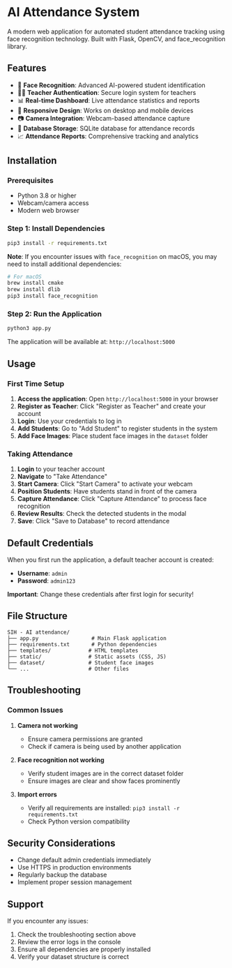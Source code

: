# AI Attendance System

A modern web application for automated student attendance tracking using face recognition technology. Built with Flask, OpenCV, and face_recognition library.

## Features

- 🎯 **Face Recognition**: Advanced AI-powered student identification
- 👨‍🏫 **Teacher Authentication**: Secure login system for teachers
- 📊 **Real-time Dashboard**: Live attendance statistics and reports
- 📱 **Responsive Design**: Works on desktop and mobile devices
- 📷 **Camera Integration**: Webcam-based attendance capture
- 💾 **Database Storage**: SQLite database for attendance records
- 📈 **Attendance Reports**: Comprehensive tracking and analytics

## Installation

### Prerequisites

- Python 3.8 or higher
- Webcam/camera access
- Modern web browser

### Step 1: Install Dependencies

```bash
pip3 install -r requirements.txt
```

**Note**: If you encounter issues with `face_recognition` on macOS, you may need to install additional dependencies:

```bash
# For macOS
brew install cmake
brew install dlib
pip3 install face_recognition
```

### Step 2: Run the Application

```bash
python3 app.py
```

The application will be available at: `http://localhost:5000`

## Usage

### First Time Setup

1. **Access the application**: Open `http://localhost:5000` in your browser
2. **Register as Teacher**: Click "Register as Teacher" and create your account
3. **Login**: Use your credentials to log in
4. **Add Students**: Go to "Add Student" to register students in the system
5. **Add Face Images**: Place student face images in the `dataset` folder

### Taking Attendance

1. **Login** to your teacher account
2. **Navigate** to "Take Attendance"
3. **Start Camera**: Click "Start Camera" to activate your webcam
4. **Position Students**: Have students stand in front of the camera
5. **Capture Attendance**: Click "Capture Attendance" to process face recognition
6. **Review Results**: Check the detected students in the modal
7. **Save**: Click "Save to Database" to record attendance

## Default Credentials

When you first run the application, a default teacher account is created:

- **Username**: `admin`
- **Password**: `admin123`

**Important**: Change these credentials after first login for security!

## File Structure

```
SIH - AI attendance/
├── app.py                 # Main Flask application
├── requirements.txt       # Python dependencies
├── templates/            # HTML templates
├── static/               # Static assets (CSS, JS)
├── dataset/              # Student face images
└── ...                   # Other files
```

## Troubleshooting

### Common Issues

1. **Camera not working**

   - Ensure camera permissions are granted
   - Check if camera is being used by another application

2. **Face recognition not working**

   - Verify student images are in the correct dataset folder
   - Ensure images are clear and show faces prominently

3. **Import errors**
   - Verify all requirements are installed: `pip3 install -r requirements.txt`
   - Check Python version compatibility

## Security Considerations

- Change default admin credentials immediately
- Use HTTPS in production environments
- Regularly backup the database
- Implement proper session management

## Support

If you encounter any issues:

1. Check the troubleshooting section above
2. Review the error logs in the console
3. Ensure all dependencies are properly installed
4. Verify your dataset structure is correct
